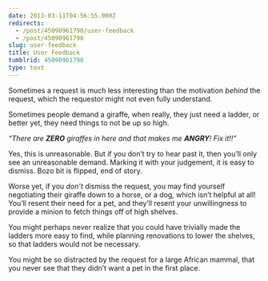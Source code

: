 ```yaml
---
date: 2013-03-11T04:56:55.000Z
redirects:
  - /post/45090961790/user-feedback
  - /post/45090961790
slug: user-feedback
title: User Feedback
tumblrid: 45090961790
type: text
---
```

<p>Sometimes a request is much less interesting than the motivation <em>behind</em> the request, which the requestor might not even fully understand.</p>

<p>Sometimes people demand a giraffe, when really, they just need a ladder, or better yet, they need things to not be up so high.</p>

<p><i>&ldquo;There are <b>ZERO</b> giraffes in here and that makes me <b>ANGRY</b>!  Fix it!!&rdquo;</i></p>

<p>Yes, this is unreasonable.  But if you don&rsquo;t try to hear past it, then you&rsquo;ll only see an unreasonable demand.  Marking it with your judgement, it is easy to dismiss.  Bozo bit is flipped, end of story.</p>

<p>Worse yet, if you <em>don&rsquo;t</em> dismiss the request, you may find yourself negotiating their giraffe down to a horse, or a dog, which isn&rsquo;t helpful at all! You&rsquo;ll resent their need for a pet, and they&rsquo;ll resent your unwillingness to provide a minion to fetch things off of high shelves.</p>

<p>You might perhaps never realize that you could have trivially made the ladders more easy to find, while planning renovations to lower the shelves, so that ladders would not be necessary.</p>

<p>You might be so distracted by the request for a large African mammal, that you never see that they didn&rsquo;t want a pet in the first place.</p>
